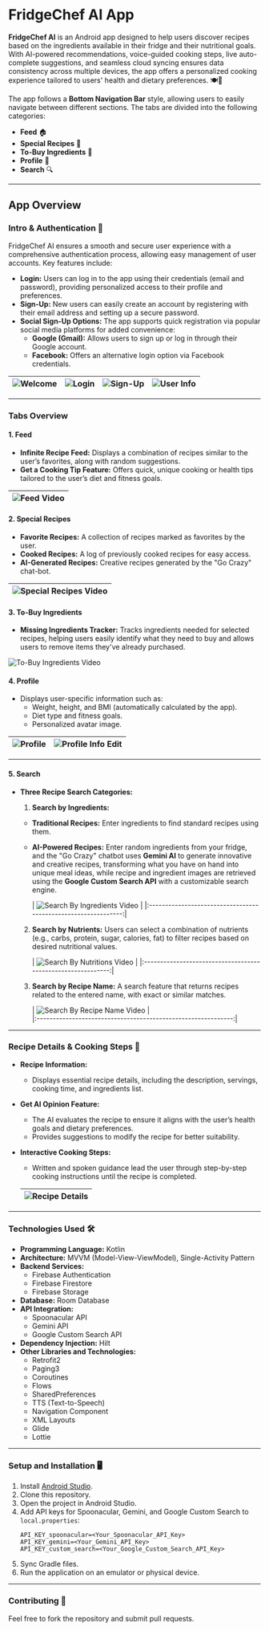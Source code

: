 # FridgeChef AI App

**FridgeChef AI** is an Android app designed to help users discover recipes based on the ingredients available in their fridge and their nutritional goals. With AI-powered recommendations, voice-guided cooking steps, live auto-complete suggestions, and seamless cloud syncing ensures data consistency across multiple devices, the app offers a personalized cooking experience tailored to users' health and dietary preferences. 🍽️🤖

The app follows a **Bottom Navigation Bar** style, allowing users to easily navigate between different sections. The tabs are divided into the following categories:

- **Feed** 🏠
- **Special Recipes** 🍲
- **To-Buy Ingredients** 🛒
- **Profile** 👤
- **Search** 🔍
---

## App Overview

### **Intro & Authentication** 🔐

FridgeChef AI ensures a smooth and secure user experience with a comprehensive authentication process, allowing easy management of user accounts. Key features include:

- **Login:** Users can log in to the app using their credentials (email and password), providing personalized access to their profile and preferences.
- **Sign-Up:** New users can easily create an account by registering with their email address and setting up a secure password.
- **Social Sign-Up Options:** The app supports quick registration via popular social media platforms for added convenience:
    - **Google (Gmail):** Allows users to sign up or log in through their Google account.
    - **Facebook:** Offers an alternative login option via Facebook credentials.

| ![Welcome](assets/intro.png) | ![Login](assets/login.png) | ![Sign-Up](assets/signUp.png) | ![User Info](assets/userInfo.png) |
|-----------------------|:-------------------:|:----------------------:|:--------------------------:|
---

### **Tabs Overview**

#### **1. Feed**
- **Infinite Recipe Feed:** Displays a combination of recipes similar to the user’s favorites, along with random suggestions.
- **Get a Cooking Tip Feature:** Offers quick, unique cooking or health tips tailored to the user’s diet and fitness goals.


| ![Feed Video](assets/feed.gif) |
|:------------------------------:|



#### **2. Special Recipes**
- **Favorite Recipes:** A collection of recipes marked as favorites by the user.
- **Cooked Recipes:** A log of previously cooked recipes for easy access.
- **AI-Generated Recipes:** Creative recipes generated by the "Go Crazy" chat-bot.

| ![Special Recipes Video](assets/special.gif) |
|:-------------------------------------:|

#### **3. To-Buy Ingredients**
- **Missing Ingredients Tracker:** Tracks ingredients needed for selected recipes, helping users easily identify what they need to buy and allows users to remove items they've already purchased.

![To-Buy Ingredients Video](assets/toBuyIngredients.gif)

#### **4. Profile**
- Displays user-specific information such as:
    - Weight, height, and BMI (automatically calculated by the app).
    - Diet type and fitness goals.
    - Personalized avatar image.

| ![Profile](assets/profile.png) | ![Profile Info Edit](assets/profileEdit.png) | 
|-------------------------|:--------------------------------------------:|
---


#### **5. Search**
- **Three Recipe Search Categories:**
    1. **Search by Ingredients:**
    - **Traditional Recipes:** Enter ingredients to find standard recipes using them.
    - **AI-Powered Recipes:** Enter random ingredients from your fridge, and the "Go Crazy" chatbot uses **Gemini AI** to generate innovative and creative recipes, transforming what you have on hand into unique meal ideas, while recipe and ingredient images are retrieved using the **Google Custom Search API** with a customizable search engine.

      | ![Search By Ingredients Video](assets/searchByIngredients.gif) |
          |:--------------------------------------------------------------:|

    2. **Search by Nutrients:** Users can select a combination of nutrients (e.g., carbs, protein, sugar, calories, fat) to filter recipes based on desired nutritional values.

       | ![Search By Nutritions Video](assets/searchByNutritions.gif) |
            |:------------------------------------------------------------:|

    3. **Search by Recipe Name:** A search feature that returns recipes related to the entered name, with exact or similar matches.

       | ![Search By Recipe Name Video](assets/searchByRecipeName.gif) |  
            |:-------------------------------------------------------------:|

---

### **Recipe Details & Cooking Steps** 🥗

- **Recipe Information:**
    - Displays essential recipe details, including the description, servings, cooking time, and ingredients list.

- **Get AI Opinion Feature:**
    - The AI evaluates the recipe to ensure it aligns with the user’s health goals and dietary preferences.
    - Provides suggestions to modify the recipe for better suitability.

- **Interactive Cooking Steps:**
    - Written and spoken guidance lead the user through step-by-step cooking instructions until the recipe is completed.

  | ![Recipe Details](assets/recipeDetails.gif) |
    |:-------------------------------------------:|

---

### Technologies Used 🛠️

- **Programming Language:** Kotlin
- **Architecture:** MVVM (Model-View-ViewModel), Single-Activity Pattern
- **Backend Services:**
    - Firebase Authentication
    - Firebase Firestore
    - Firebase Storage
- **Database:** Room Database
- **API Integration:**
    - Spoonacular API
    - Gemini API
    - Google Custom Search API
- **Dependency Injection:** Hilt
- **Other Libraries and Technologies:**
    - Retrofit2
    - Paging3
    - Coroutines
    - Flows
    - SharedPreferences
    - TTS (Text-to-Speech)
    - Navigation Component
    - XML Layouts
    - Glide
    - Lottie

---

### Setup and Installation 🖥️

1. Install [Android Studio](https://developer.android.com/studio).
2. Clone this repository.
3. Open the project in Android Studio.
4. Add API keys for Spoonacular, Gemini, and Google Custom Search to `local.properties`:
   ```
   API_KEY_spoonacular=<Your_Spoonacular_API_Key>
   API_KEY_gemini=<Your_Gemini_API_Key>
   API_KEY_custom_search=<Your_Google_Custom_Search_API_Key>
   ```
5. Sync Gradle files.
6. Run the application on an emulator or physical device.

--- 

### Contributing 🤝
Feel free to fork the repository and submit pull requests.
